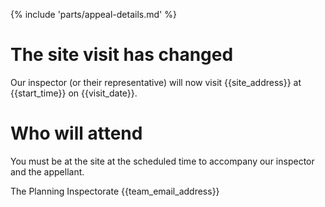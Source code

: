{% include 'parts/appeal-details.md' %}

# The site visit has changed

Our inspector (or their representative) will now visit {{site_address}} at {{start_time}} on {{visit_date}}.

# Who will attend

You must be at the site at the scheduled time to accompany our inspector and the appellant.

The Planning Inspectorate
{{team_email_address}}
